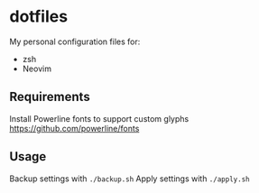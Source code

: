 # dotfiles

My personal configuration files for:
* zsh
* Neovim

## Requirements
Install Powerline fonts to support custom glyphs https://github.com/powerline/fonts
## Usage

Backup settings with `./backup.sh`
Apply settings with `./apply.sh`
